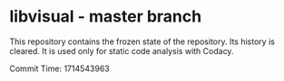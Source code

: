 # libvisual - master branch

This repository contains the frozen state of the repository.
Its history is cleared. It is used only for static code
analysis with Codacy.

Commit Time: 1714543963